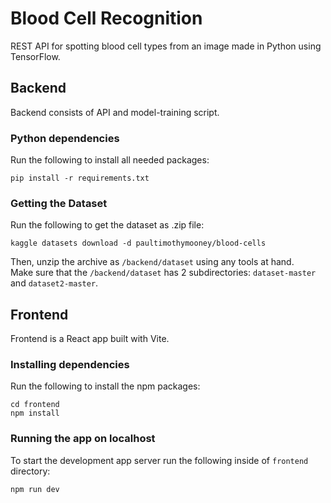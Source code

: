 # Blood Cell Recognition

REST API for spotting blood cell types from an image made in Python using TensorFlow.

## Backend

Backend consists of API and model-training script.

### Python dependencies

Run the following to install all needed packages:

```
pip install -r requirements.txt
```

### Getting the Dataset

Run the following to get the dataset as .zip file:

```
kaggle datasets download -d paultimothymooney/blood-cells
```

Then, unzip the archive as `/backend/dataset` using any tools at hand.  
Make sure that the `/backend/dataset` has 2 subdirectories: `dataset-master` and `dataset2-master`.

## Frontend

Frontend is a React app built with Vite.

### Installing dependencies

Run the following to install the npm packages:

```
cd frontend
npm install
```

### Running the app on localhost

To start the development app server run the following inside of `frontend` directory:

```
npm run dev
```
